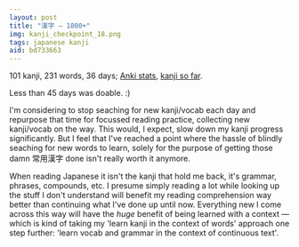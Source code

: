 ```yaml
---
layout: post
title: "漢字 — 1800+"
img: kanji_checkpoint_18.png
tags: japanese kanji
aid: bd733663
---
```


101 kanji, 231 words, 36 days; [Anki stats](static/img/blog/anki_stats_150418.png), [kanji so far](static/dl/kanji_checkpoint_18).

Less than 45 days was doable. :)

I'm considering to stop seaching for new kanji/vocab each day and repurpose that time for focussed reading practice, collecting new kanji/vocab on the way. This would, I expect, slow down my kanji progress significantly. But I feel that I've reached a point where the hassle of blindly seaching for new words to learn, solely for the purpose of getting those damn <span class="mixlang"><span class="swap" swap="jōyōkanji"><span class="inner">常用漢字</span></span></span> done isn't really worth it anymore.

When reading Japanese it isn't the kanji that hold me back, it's grammar, phrases, compounds, etc. I presume simply reading a lot while looking up the stuff I don't understand will benefit my reading comprehension way better than continuing what I've done up until now. Everything new I come across this way will have the *huge* benefit of being learned with a context — which is kind of taking my 'learn kanji in the context of words' approach one step further: 'learn vocab and grammar in the context of continuous text'.